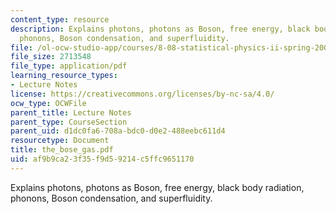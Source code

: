 ```yaml
---
content_type: resource
description: Explains photons, photons as Boson, free energy, black body radiation,
  phonons, Boson condensation, and superfluidity.
file: /ol-ocw-studio-app/courses/8-08-statistical-physics-ii-spring-2005/af9b9ca23f35f9d59214c5ffc9651170_the_bose_gas.pdf
file_size: 2713548
file_type: application/pdf
learning_resource_types:
- Lecture Notes
license: https://creativecommons.org/licenses/by-nc-sa/4.0/
ocw_type: OCWFile
parent_title: Lecture Notes
parent_type: CourseSection
parent_uid: d1dc0fa6-708a-bdc0-d0e2-488eebc611d4
resourcetype: Document
title: the_bose_gas.pdf
uid: af9b9ca2-3f35-f9d5-9214-c5ffc9651170
---
```

Explains photons, photons as Boson, free energy, black body radiation, phonons, Boson condensation, and superfluidity.